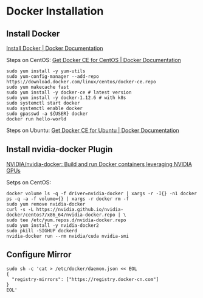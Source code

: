 # Docker Installation

## Install Docker

[Install Docker | Docker Documentation](https://docs.docker.com/engine/installation/)

Steps on CentOS: [Get Docker CE for CentOS | Docker Documentation](https://docs.docker.com/engine/installation/linux/docker-ce/centos/)

    sudo yum install -y yum-utils
    sudo yum-config-manager --add-repo https://download.docker.com/linux/centos/docker-ce.repo
    sudo yum makecache fast
    sudo yum install -y docker-ce # latest version
    sudo yum install -y docker-1.12.6 # with k8s
    sudo systemctl start docker
    sudo systemctl enable docker
    sudo gpasswd -a ${USER} docker
    docker run hello-world

Steps on Ubuntu: [Get Docker CE for Ubuntu | Docker Documentation](https://docs.docker.com/engine/installation/linux/docker-ce/ubuntu/)

## Install nvidia-docker Plugin

[NVIDIA/nvidia-docker: Build and run Docker containers leveraging NVIDIA GPUs](https://github.com/NVIDIA/nvidia-docker)

Setps on CentOS:
    
    docker volume ls -q -f driver=nvidia-docker | xargs -r -I{} -n1 docker ps -q -a -f volume={} | xargs -r docker rm -f
    sudo yum remove nvidia-docker
    curl -s -L https://nvidia.github.io/nvidia-docker/centos7/x86_64/nvidia-docker.repo | \
    sudo tee /etc/yum.repos.d/nvidia-docker.repo
    sudo yum install -y nvidia-docker2
    sudo pkill -SIGHUP dockerd
    nvidia-docker run --rm nvidia/cuda nvidia-smi

## Configure Mirror

    sudo sh -c 'cat > /etc/docker/daemon.json << EOL
    {
      "registry-mirrors": ["https://registry.docker-cn.com"]
    }
    EOL'
